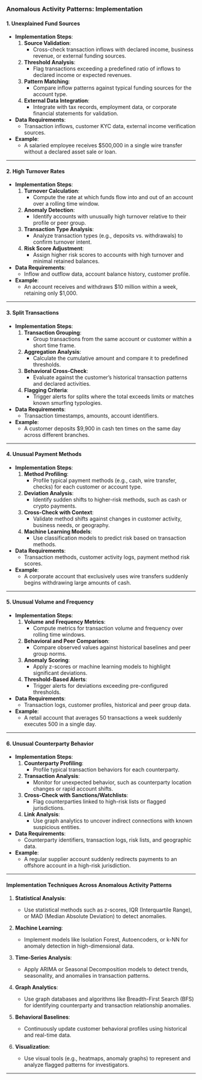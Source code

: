 ### **Anomalous Activity Patterns: Implementation**

#### **1. Unexplained Fund Sources**
   - **Implementation Steps**:
     1. **Source Validation**:
        - Cross-check transaction inflows with declared income, business revenue, or external funding sources.
     2. **Threshold Analysis**:
        - Flag transactions exceeding a predefined ratio of inflows to declared income or expected revenues.
     3. **Pattern Matching**:
        - Compare inflow patterns against typical funding sources for the account type.
     4. **External Data Integration**:
        - Integrate with tax records, employment data, or corporate financial statements for validation.
   - **Data Requirements**:
     - Transaction inflows, customer KYC data, external income verification sources.
   - **Example**:
     - A salaried employee receives $500,000 in a single wire transfer without a declared asset sale or loan.

---

#### **2. High Turnover Rates**
   - **Implementation Steps**:
     1. **Turnover Calculation**:
        - Compute the rate at which funds flow into and out of an account over a rolling time window.
     2. **Anomaly Detection**:
        - Identify accounts with unusually high turnover relative to their profile or peer group.
     3. **Transaction Type Analysis**:
        - Analyze transaction types (e.g., deposits vs. withdrawals) to confirm turnover intent.
     4. **Risk Score Adjustment**:
        - Assign higher risk scores to accounts with high turnover and minimal retained balances.
   - **Data Requirements**:
     - Inflow and outflow data, account balance history, customer profile.
   - **Example**:
     - An account receives and withdraws $10 million within a week, retaining only $1,000.

---

#### **3. Split Transactions**
   - **Implementation Steps**:
     1. **Transaction Grouping**:
        - Group transactions from the same account or customer within a short time frame.
     2. **Aggregation Analysis**:
        - Calculate the cumulative amount and compare it to predefined thresholds.
     3. **Behavioral Cross-Check**:
        - Evaluate against the customer’s historical transaction patterns and declared activities.
     4. **Flagging Criteria**:
        - Trigger alerts for splits where the total exceeds limits or matches known smurfing typologies.
   - **Data Requirements**:
     - Transaction timestamps, amounts, account identifiers.
   - **Example**:
     - A customer deposits $9,900 in cash ten times on the same day across different branches.

---

#### **4. Unusual Payment Methods**
   - **Implementation Steps**:
     1. **Method Profiling**:
        - Profile typical payment methods (e.g., cash, wire transfer, checks) for each customer or account type.
     2. **Deviation Analysis**:
        - Identify sudden shifts to higher-risk methods, such as cash or crypto payments.
     3. **Cross-Check with Context**:
        - Validate method shifts against changes in customer activity, business needs, or geography.
     4. **Machine Learning Models**:
        - Use classification models to predict risk based on transaction methods.
   - **Data Requirements**:
     - Transaction methods, customer activity logs, payment method risk scores.
   - **Example**:
     - A corporate account that exclusively uses wire transfers suddenly begins withdrawing large amounts of cash.

---

#### **5. Unusual Volume and Frequency**
   - **Implementation Steps**:
     1. **Volume and Frequency Metrics**:
        - Compute metrics for transaction volume and frequency over rolling time windows.
     2. **Behavioral and Peer Comparison**:
        - Compare observed values against historical baselines and peer group norms.
     3. **Anomaly Scoring**:
        - Apply z-scores or machine learning models to highlight significant deviations.
     4. **Threshold-Based Alerts**:
        - Trigger alerts for deviations exceeding pre-configured thresholds.
   - **Data Requirements**:
     - Transaction logs, customer profiles, historical and peer group data.
   - **Example**:
     - A retail account that averages 50 transactions a week suddenly executes 500 in a single day.

---

#### **6. Unusual Counterparty Behavior**
   - **Implementation Steps**:
     1. **Counterparty Profiling**:
        - Profile typical transaction behaviors for each counterparty.
     2. **Transaction Analysis**:
        - Monitor for unexpected behavior, such as counterparty location changes or rapid account shifts.
     3. **Cross-Check with Sanctions/Watchlists**:
        - Flag counterparties linked to high-risk lists or flagged jurisdictions.
     4. **Link Analysis**:
        - Use graph analytics to uncover indirect connections with known suspicious entities.
   - **Data Requirements**:
     - Counterparty identifiers, transaction logs, risk lists, and geographic data.
   - **Example**:
     - A regular supplier account suddenly redirects payments to an offshore account in a high-risk jurisdiction.

---

#### **Implementation Techniques Across Anomalous Activity Patterns**

1. **Statistical Analysis**:
   - Use statistical methods such as z-scores, IQR (Interquartile Range), or MAD (Median Absolute Deviation) to detect anomalies.

2. **Machine Learning**:
   - Implement models like Isolation Forest, Autoencoders, or k-NN for anomaly detection in high-dimensional data.

3. **Time-Series Analysis**:
   - Apply ARIMA or Seasonal Decomposition models to detect trends, seasonality, and anomalies in transaction patterns.

4. **Graph Analytics**:
   - Use graph databases and algorithms like Breadth-First Search (BFS) for identifying counterparty and transaction relationship anomalies.

5. **Behavioral Baselines**:
   - Continuously update customer behavioral profiles using historical and real-time data.

6. **Visualization**:
   - Use visual tools (e.g., heatmaps, anomaly graphs) to represent and analyze flagged patterns for investigators.

---

